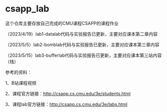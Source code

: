 # csapp_lab

这个仓库主要存放自己完成的CMU课程CSAPP的课程作业

（2023/4/19）lab1-datalab代码与实验报告已更新，主要对应课本第二章内容  

（2023/5/5）lab2-bomblab代码与实验报告已更新，主要对应课本第三章内容

（2023/5/15）lab3-bufferlab代码与实验报告已更新，主要对应课本第三站内容（栈）



参考的资料：

1、B站课程视频

2、课程官方链接：http://csapp.cs.cmu.edu/3e/students.html  

3、课程lab官方链接：http://csapp.cs.cmu.edu/3e/labs.html
